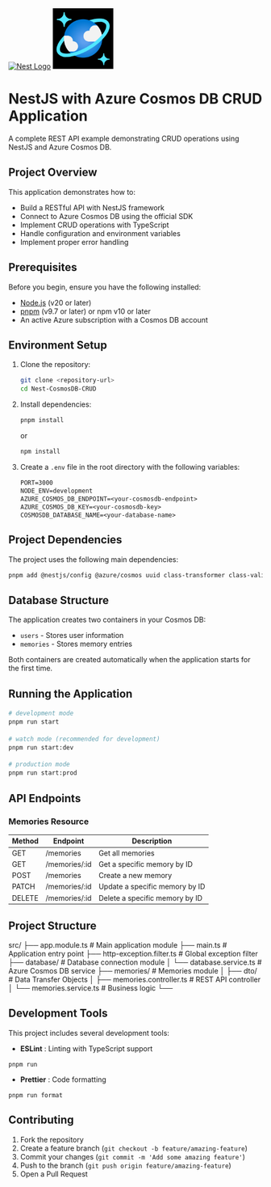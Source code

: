 <p align="left" style="margin: 0px 10px 0px 0px;">
  <a href="http://nestjs.com/" target="blank"><img src="https://nestjs.com/img/logo-small.svg" width="120" alt="Nest Logo" /></a>
<img src="image/README/1743345911598.png" width="120" alt="Small Icon" />
</p>

# NestJS with Azure Cosmos DB CRUD Application

A complete REST API example demonstrating CRUD operations using NestJS and Azure Cosmos DB.

## Project Overview

This application demonstrates how to:

- Build a RESTful API with NestJS framework
- Connect to Azure Cosmos DB using the official SDK
- Implement CRUD operations with TypeScript
- Handle configuration and environment variables
- Implement proper error handling

## Prerequisites

Before you begin, ensure you have the following installed:

- [Node.js](https://nodejs.org/) (v20 or later)
- [pnpm](https://pnpm.io/) (v9.7 or later) or npm v10 or later
- An active Azure subscription with a Cosmos DB account

## Environment Setup

1. Clone the repository:

   ```bash
   git clone <repository-url>
   cd Nest-CosmosDB-CRUD
   ```
2. Install dependencies:

   ```bash
   pnpm install
   ```

   or

   ```bash
   npm install
   ```
3. Create a `.env` file in the root directory with the following variables:

   ```
   PORT=3000
   NODE_ENV=development
   AZURE_COSMOS_DB_ENDPOINT=<your-cosmosdb-endpoint>
   AZURE_COSMOS_DB_KEY=<your-cosmosdb-key>
   COSMOSDB_DATABASE_NAME=<your-database-name>
   ```

## Project Dependencies

The project uses the following main dependencies:

```bash
pnpm add @nestjs/config @azure/cosmos uuid class-transformer class-validator @nestjs/mapped-types
```

## Database Structure

The application creates two containers in your Cosmos DB:

- `users` - Stores user information
- `memories` - Stores memory entries

Both containers are created automatically when the application starts for the first time.

## Running the Application

```bash
# development mode
pnpm run start

# watch mode (recommended for development)
pnpm run start:dev

# production mode
pnpm run start:prod
```

## API Endpoints

### Memories Resource

| Method | Endpoint      | Description                    |
| ------ | ------------- | ------------------------------ |
| GET    | /memories     | Get all memories               |
| GET    | /memories/:id | Get a specific memory by ID    |
| POST   | /memories     | Create a new memory            |
| PATCH  | /memories/:id | Update a specific memory by ID |
| DELETE | /memories/:id | Delete a specific memory by ID |

## Project Structure

src/
├── app.module.ts             # Main application module
├── main.ts                   # Application entry point
├── http-exception.filter.ts  # Global exception filter
├── database/                 # Database connection module
│   └── database.service.ts   # Azure Cosmos DB service
├── memories/                 # Memories module
│   ├── dto/                  # Data Transfer Objects
│   ├── memories.controller.ts # REST API controller
│   └── memories.service.ts   # Business logic
└── 


## Development Tools

This project includes several development tools:

* **ESLint** : Linting with TypeScript support

```
pnpm run
```

* **Prettier** : Code formatting

```
pnpm run format
```

## Contributing

1. Fork the repository
2. Create a feature branch (`git checkout -b feature/amazing-feature`)
3. Commit your changes (`git commit -m 'Add some amazing feature'`)
4. Push to the branch (`git push origin feature/amazing-feature`)
5. Open a Pull Request
